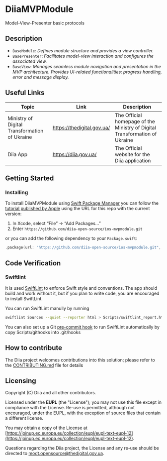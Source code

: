 # DiiaMVPModule

Model-View-Presenter basic protocols

## Description

* `BaseModule`: _Defines module structure and provides a view controller._
* `BasePresenter`: _Facilitates model-view interaction and configures the associated view._
* `BaseView`: _Manages seamless module navigation and presentation in the MVP architecture. Provides UI-related functionalities: progress handling, error and message display._

## Useful Links

|Topic|Link|Description|
|--|--|--|
|Ministry of Digital Transformation of Ukraine|https://thedigital.gov.ua/|The Official homepage of the Ministry of Digital Transformation of Ukraine| 
|Diia App|https://diia.gov.ua/|The Official website for the Diia application

## Getting Started

### Installing

To install DiiaMVPModule using [Swift Package Manager](https://github.com/apple/swift-package-manager) you can follow the [tutorial published by Apple](https://developer.apple.com/documentation/xcode/adding_package_dependencies_to_your_app) using the URL for this repo with the current version:

1. In Xcode, select “File” → “Add Packages...”
1. Enter `https://github.com/diia-open-source/ios-mvpmodule.git`

or you can add the following dependency to your `Package.swift`:

```swift
.package(url: "https://github.com/diia-open-source/ios-mvpmodule.git", from: "1.0.0")
```

## Code Verification

### Swiftlint

It is used [SwiftLint](https://github.com/realm/SwiftLint) to enforce Swift style and conventions. The app should build and work without it, but if you plan to write code, you are encouraged to install SwiftLint.

You can run SwiftLint manully by running 
```bash
swiftlint Sources --quiet --reporter html > Scripts/swiftlint_report.html.
```
You can also set up a Git [pre-commit hook](https://git-scm.com/book/en/v2/Customizing-Git-Git-Hooks) to run SwiftLint automatically by copy Scripts/githooks into .git/hooks

## How to contribute

The Diia project welcomes contributions into this solution; please refer to the [CONTRIBUTING.md](./CONTRIBUTING.md) file for details

## Licensing

Copyright (C) Diia and all other contributors.

Licensed under the  **EUPL**  (the "License"); you may not use this file except in compliance with the License. Re-use is permitted, although not encouraged, under the EUPL, with the exception of source files that contain a different license.

You may obtain a copy of the License at  [https://joinup.ec.europa.eu/collection/eupl/eupl-text-eupl-12](https://joinup.ec.europa.eu/collection/eupl/eupl-text-eupl-12).

Questions regarding the Diia project, the License and any re-use should be directed to [modt.opensource@thedigital.gov.ua](mailto:modt.opensource@thedigital.gov.ua).
